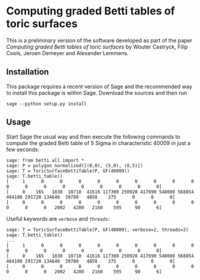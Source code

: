 # Computing graded Betti tables of toric surfaces

This is a preliminary version of the software developed as part of the paper
*Computing graded Betti tables of toric surfaces*
by Wouter Castryck, Filip Cools, Jeroen Demeyer and Alexander Lemmens.

## Installation

This package requires a recent version of Sage and
the recommended way to install this package is within Sage.
Download the sources and then run

    sage --python setup.py install

## Usage

Start Sage the usual way and then execute the following commands
to compute the graded Betti table of 5 Sigma in characteristic 40009
in just a few seconds:

    sage: from betti.all import *
    sage: P = polygon_normalized([(0,0), (5,0), (0,5)])
    sage: T = ToricSurfaceBettiTable(P, GF(40009))
    sage: T.betti_table()
    [     1      0      0      0      0      0      0      0      0      0      0      0      0      0      0      0      0      0      0]
    [     0    165   1830  10710  41616 117300 250920 417690 548080 568854 464100 291720 134640  39780   4858    375      0      0      0]
    [     0      0      0      0      0      0      0      0      0      0      0      0      0   2002   4200   2160    595     90      6]

Useful keywords are `verbose` and `threads`:

    sage: T = ToricSurfaceBettiTable(P, GF(40009), verbose=2, threads=2)
    sage: T.betti_table()
    ...
    [     1      0      0      0      0      0      0      0      0      0      0      0      0      0      0      0      0      0      0]
    [     0    165   1830  10710  41616 117300 250920 417690 548080 568854 464100 291720 134640  39780   4858    375      0      0      0]
    [     0      0      0      0      0      0      0      0      0      0      0      0      0   2002   4200   2160    595     90      6]
